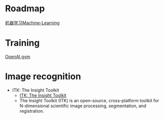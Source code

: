 # Roadmap
[机器学习Machine-Learning](https://github.com/JustFollowUs/Machine-Learning)
# Training
[OpenAI gym](https://github.com/openai/gym)
# Image recognition
- ITK: The Insight Toolkit
  - [ITK: The Insight Toolkit](https://github.com/InsightSoftwareConsortium/ITK)
  - The Insight Toolkit (ITK) is an open-source, cross-platform toolkit for N-dimensional scientific image processing, segmentation, and registration. 